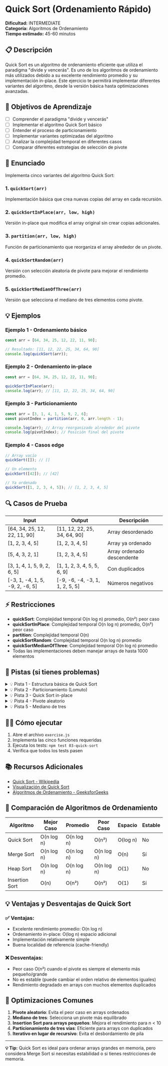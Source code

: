 # Quick Sort (Ordenamiento Rápido)

**Dificultad:** INTERMEDIATE  
**Categoría:** Algoritmos de Ordenamiento  
**Tiempo estimado:** 45-60 minutos

## 📋 Descripción

Quick Sort es un algoritmo de ordenamiento eficiente que utiliza el paradigma "divide y vencerás". Es uno de los algoritmos de ordenamiento más utilizados debido a su excelente rendimiento promedio y su implementación in-place. Este ejercicio te permitirá implementar diferentes variantes del algoritmo, desde la versión básica hasta optimizaciones avanzadas.

## 🎯 Objetivos de Aprendizaje

- [ ] Comprender el paradigma "divide y vencerás"
- [ ] Implementar el algoritmo Quick Sort básico
- [ ] Entender el proceso de particionamiento
- [ ] Implementar variantes optimizadas del algoritmo
- [ ] Analizar la complejidad temporal en diferentes casos
- [ ] Comparar diferentes estrategias de selección de pivote

## 📝 Enunciado

Implementa cinco variantes del algoritmo Quick Sort:

### 1. `quickSort(arr)`

Implementación básica que crea nuevas copias del array en cada recursión.

### 2. `quickSortInPlace(arr, low, high)`

Versión in-place que modifica el array original sin crear copias adicionales.

### 3. `partition(arr, low, high)`

Función de particionamiento que reorganiza el array alrededor de un pivote.

### 4. `quickSortRandom(arr)`

Versión con selección aleatoria de pivote para mejorar el rendimiento promedio.

### 5. `quickSortMedianOfThree(arr)`

Versión que selecciona el mediano de tres elementos como pivote.

## 💡 Ejemplos

### Ejemplo 1 - Ordenamiento básico

```javascript
const arr = [64, 34, 25, 12, 22, 11, 90];

// Resultado: [11, 12, 22, 25, 34, 64, 90]
console.log(quickSort(arr));
```

### Ejemplo 2 - Ordenamiento in-place

```javascript
const arr = [64, 34, 25, 12, 22, 11, 90];

quickSortInPlace(arr);
console.log(arr); // [11, 12, 22, 25, 34, 64, 90]
```

### Ejemplo 3 - Particionamiento

```javascript
const arr = [3, 1, 4, 1, 5, 9, 2, 6];
const pivotIndex = partition(arr, 0, arr.length - 1);

console.log(arr); // Array reorganizado alrededor del pivote
console.log(pivotIndex); // Posición final del pivote
```

### Ejemplo 4 - Casos edge

```javascript
// Array vacío
quickSort([]); // []

// Un elemento
quickSort([42]); // [42]

// Ya ordenado
quickSort([1, 2, 3, 4, 5]); // [1, 2, 3, 4, 5]
```

## 🔍 Casos de Prueba

| Input                           | Output                          | Descripción                |
| ------------------------------- | ------------------------------- | -------------------------- |
| [64, 34, 25, 12, 22, 11, 90]    | [11, 12, 22, 25, 34, 64, 90]    | Array desordenado          |
| [1, 2, 3, 4, 5]                 | [1, 2, 3, 4, 5]                 | Array ya ordenado          |
| [5, 4, 3, 2, 1]                 | [1, 2, 3, 4, 5]                 | Array ordenado descendente |
| [3, 1, 4, 1, 5, 9, 2, 6, 5]     | [1, 1, 2, 3, 4, 5, 5, 6, 9]     | Con duplicados             |
| [-3, 1, -4, 1, 5, -9, 2, -6, 5] | [-9, -6, -4, -3, 1, 1, 2, 5, 5] | Números negativos          |

## ⚡ Restricciones

- **quickSort**: Complejidad temporal O(n log n) promedio, O(n²) peor caso
- **quickSortInPlace**: Complejidad temporal O(n log n) promedio, O(n²) peor caso
- **partition**: Complejidad temporal O(n)
- **quickSortRandom**: Complejidad temporal O(n log n) promedio
- **quickSortMedianOfThree**: Complejidad temporal O(n log n) promedio
- Todas las implementaciones deben manejar arrays de hasta 1000 elementos

## 🧠 Pistas (si tienes problemas)

<details>
<summary>💡 Pista 1 - Estructura básica de Quick Sort</summary>

Quick Sort sigue este patrón:

```javascript
function quickSort(arr) {
  if (arr.length <= 1) return arr;

  const pivot = arr[0]; // Elegir pivote
  const left = arr.filter(x => x < pivot);
  const right = arr.filter(x => x > pivot);
  const equal = arr.filter(x => x === pivot);

  return [...quickSort(left), ...equal, ...quickSort(right)];
}
```

Esta implementación es fácil de entender pero no es eficiente en espacio.

</details>

<details>
<summary>💡 Pista 2 - Particionamiento (Lomuto)</summary>

El esquema de particionamiento Lomuto:

```javascript
function partition(arr, low, high) {
  const pivot = arr[high]; // Elegir último elemento como pivote
  let i = low - 1; // Índice del elemento más pequeño

  for (let j = low; j < high; j++) {
    if (arr[j] <= pivot) {
      i++;
      [arr[i], arr[j]] = [arr[j], arr[i]]; // Intercambiar
    }
  }

  [arr[i + 1], arr[high]] = [arr[high], arr[i + 1]]; // Colocar pivote
  return i + 1;
}
```

</details>

<details>
<summary>💡 Pista 3 - Quick Sort in-place</summary>

La versión in-place usa índices en lugar de crear subarrays:

```javascript
function quickSortInPlace(arr, low = 0, high = arr.length - 1) {
  if (low < high) {
    const pivotIndex = partition(arr, low, high);
    quickSortInPlace(arr, low, pivotIndex - 1);
    quickSortInPlace(arr, pivotIndex + 1, high);
  }
}
```

</details>

<details>
<summary>💡 Pista 4 - Pivote aleatorio</summary>

Para mejorar el rendimiento promedio, intercambia un elemento aleatorio con el último antes de particionar:

```javascript
function quickSortRandom(arr) {
  // Intercambiar elemento aleatorio con el último
  const randomIndex = Math.floor(Math.random() * arr.length);
  [arr[randomIndex], arr[arr.length - 1]] = [
    arr[arr.length - 1],
    arr[randomIndex],
  ];

  // Continuar con el algoritmo normal...
}
```

</details>

<details>
<summary>💡 Pista 5 - Mediano de tres</summary>

Selecciona el mediano entre el primer, medio y último elemento:

```javascript
function medianOfThree(arr, low, high) {
  const mid = Math.floor((low + high) / 2);

  if (arr[low] > arr[mid]) [arr[low], arr[mid]] = [arr[mid], arr[low]];
  if (arr[low] > arr[high]) [arr[low], arr[high]] = [arr[high], arr[low]];
  if (arr[mid] > arr[high]) [arr[mid], arr[high]] = [arr[high], arr[mid]];

  return mid;
}
```

</details>

## 🏃‍♂️ Cómo ejecutar

1. Abre el archivo `exercise.js`
2. Implementa las cinco funciones requeridas
3. Ejecuta los tests: `npm test 03-quick-sort`
4. Verifica que todos los tests pasen

## 📚 Recursos Adicionales

- [Quick Sort - Wikipedia](https://es.wikipedia.org/wiki/Quicksort)
- [Visualización de Quick Sort](https://visualgo.net/es/sorting)
- [Algoritmos de Ordenamiento - GeeksforGeeks](https://www.geeksforgeeks.org/quick-sort/)

## 🔄 Comparación de Algoritmos de Ordenamiento

| Algoritmo      | Mejor Caso | Promedio   | Peor Caso  | Espacio  | Estable |
| -------------- | ---------- | ---------- | ---------- | -------- | ------- |
| Quick Sort     | O(n log n) | O(n log n) | O(n²)      | O(log n) | No      |
| Merge Sort     | O(n log n) | O(n log n) | O(n log n) | O(n)     | Sí      |
| Heap Sort      | O(n log n) | O(n log n) | O(n log n) | O(1)     | No      |
| Insertion Sort | O(n)       | O(n²)      | O(n²)      | O(1)     | Sí      |

## 💡 Ventajas y Desventajas de Quick Sort

### ✅ Ventajas:

- Excelente rendimiento promedio: O(n log n)
- Ordenamiento in-place: O(log n) espacio adicional
- Implementación relativamente simple
- Buena localidad de referencia (cache-friendly)

### ❌ Desventajas:

- Peor caso O(n²) cuando el pivote es siempre el elemento más pequeño/grande
- No es estable (puede cambiar el orden relativo de elementos iguales)
- Rendimiento degradado en arrays con muchos elementos duplicados

## 🎯 Optimizaciones Comunes

1. **Pivote aleatorio**: Evita el peor caso en arrays ordenados
2. **Mediano de tres**: Selecciona un pivote más equilibrado
3. **Insertion Sort para arrays pequeños**: Mejora el rendimiento para n < 10
4. **Particionamiento de tres vías**: Eficiente para arrays con duplicados
5. **Iterativo en lugar de recursivo**: Evita el desbordamiento de pila

---

**💡 Tip:** Quick Sort es ideal para ordenar arrays grandes en memoria, pero considera Merge Sort si necesitas estabilidad o si tienes restricciones de memoria.

